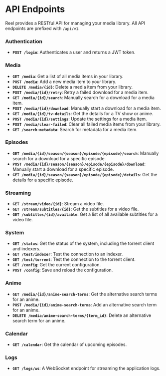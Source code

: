 # API Endpoints

Reel provides a RESTful API for managing your media library. All API endpoints are prefixed with `/api/v1`.

### Authentication

* **`POST /login`**: Authenticates a user and returns a JWT token.

### Media

* **`GET /media`**: Get a list of all media items in your library.
* **`POST /media`**: Add a new media item to your library.
* **`DELETE /media/{id}`**: Delete a media item from your library.
* **`POST /media/{id}/retry`**: Retry a failed download for a media item.
* **`GET /media/{id}/search`**: Manually search for a download for a media item.
* **`POST /media/{id}/download`**: Manually start a download for a media item.
* **`GET /media/{id}/tv-details`**: Get the details for a TV show or anime.
* **`POST /media/{id}/settings`**: Update the settings for a media item.
* **`POST /media/clear-failed`**: Clear all failed media items from your library.
* **`GET /search-metadata`**: Search for metadata for a media item.

### Episodes

* **`GET /media/{id}/season/{season}/episode/{episode}/search`**: Manually search for a download for a specific episode.
* **`POST /media/{id}/season/{season}/episode/{episode}/download`**: Manually start a download for a specific episode.
* **`GET /media/{id}/season/{season}/episode/{episode}/details`**: Get the details for a specific episode.

### Streaming

* **`GET /stream/video/{id}`**: Stream a video file.
* **`GET /stream/subtitles/{id}`**: Get the subtitles for a video file.
* **`GET /subtitles/{id}/available`**: Get a list of all available subtitles for a video file.

### System

* **`GET /status`**: Get the status of the system, including the torrent client and indexers.
* **`GET /test/indexer`**: Test the connection to an indexer.
* **`GET /test/torrent`**: Test the connection to the torrent client.
* **`GET /config`**: Get the current configuration.
* **`POST /config`**: Save and reload the configuration.

### Anime

* **`GET /media/{id}/anime-search-terms`**: Get the alternative search terms for an anime.
* **`POST /media/{id}/anime-search-terms`**: Add an alternative search term for an anime.
* **`DELETE /media/anime-search-terms/{term_id}`**: Delete an alternative search term for an anime.

### Calendar

* **`GET /calendar`**: Get the calendar of upcoming episodes.

### Logs

* **`GET /logs/ws`**: A WebSocket endpoint for streaming the application logs.